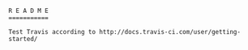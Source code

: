 

    R E A D M E
    ===========

    Test Travis according to http://docs.travis-ci.com/user/getting-started/
